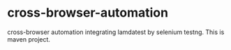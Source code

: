 # cross-browser-automation
cross-browser automation integrating lamdatest by selenium testng. This is maven project.

